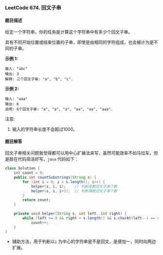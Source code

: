 ### LeetCode 674. 回文子串

#### 题目描述

给定一个字符串，你的任务是计算这个字符串中有多少个回文子串。

具有不同开始位置或结束位置的子串，即使是由相同的字符组成，也会被计为是不同的子串。

**示例 1:**

```
输入: "abc"
输出: 3
解释: 三个回文子串: "a", "b", "c".
```

**示例 2:**

```
输入: "aaa"
输出: 6
说明: 6个回文子串: "a", "a", "a", "aa", "aa", "aaa".
```

注意:

1. 输入的字符串长度不会超过1000。

#### 题目解答

回文子串相关问题我觉得都可以用中心扩展法来写，虽然可能效率不如马拉车，但是胜在代码简洁好写，`java` 代码如下：

```java
class Solution {
    int count = 0;
    public int countSubstrings(String s) {
        for (int i = 0; i < s.length(); i++) {
            helper(s, i, i);	// 判断奇数回文子串个数
            helper(s, i, i+1);	// 判断偶数回文子串个数
        }
        return count;
    }
    
    private void helper(String s, int left, int right) {
        while (left >= 0 && right < s.length() && s.charAt(left--) == s.charAt(right++))
            count++;
    }
}
```

- 辅助方法，用于判断以`i` 为中心的字符串是不是回文，是便加一，同时向两边扩展。